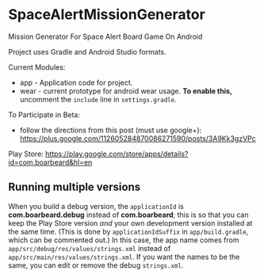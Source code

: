 SpaceAlertMissionGenerator
==========================

Mission Generator For Space Alert Board Game On Android

Project uses Gradle and Android Studio formats.

Current Modules:
  * app - Application code for project.
  * wear - current prototype for android wear usage.  **To enable this,**
    uncomment the `include` line in `settings.gradle`.

To Participate in Beta:
 - follow the directions from this post (must use google+): https://plus.google.com/112605284870086271590/posts/3A9Kk3gzVPc

Play Store:
https://play.google.com/store/apps/details?id=com.boarbeard&hl=en

## Running multiple versions

When you build a debug version, the `applicationId` is
**com.boarbeard.debug** instead of **com.boarbeard**; this is so that
you can keep the Play Store version *and* your own development version
installed at the same time.  (This is done by `applicationIdSuffix` in
`app/build.gradle`, which can be commented out.)  In this case, the app
name comes from `app/src/debug/res/values/strings.xml` instead of
`app/src/main/res/values/strings.xml`.  If you want the names to be the
same, you can edit or remove the debug `strings.xml`.

